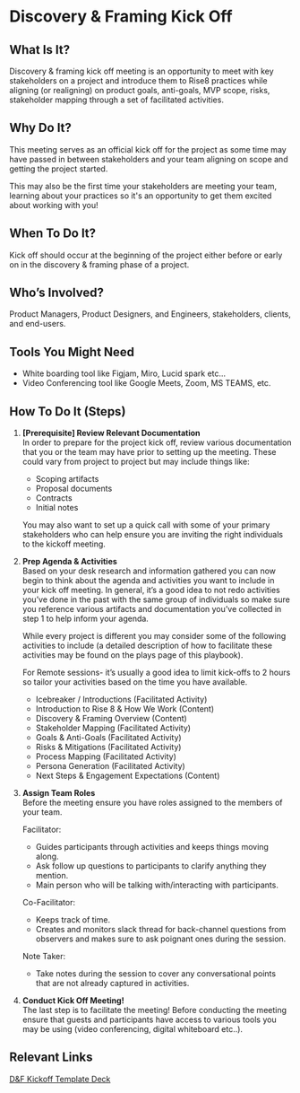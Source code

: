 # Discovery & Framing Kick Off

## What Is It?
Discovery & framing kick off meeting is an opportunity to meet with key stakeholders on a project and introduce them to Rise8 practices while aligning (or realigning) on product goals, anti-goals, MVP scope, risks, stakeholder mapping through a set of facilitated activities. 

## Why Do It?
This meeting serves as an official kick off for the project as some time may have passed in between stakeholders and your team aligning on scope and getting the project started.

This may also be the first time your stakeholders are meeting your team, learning about your practices so it's an opportunity to get them excited about working with you!

## When To Do It?
Kick off should occur at the beginning of the project either before or early on in the discovery & framing phase of a project.

## Who’s Involved?
Product Managers, Product Designers, and Engineers, stakeholders, clients, and end-users. 

## Tools You Might Need
* White boarding tool like Figjam, Miro, Lucid spark etc… 
* Video Conferencing tool like Google Meets, Zoom,  MS TEAMS, etc.

## How To Do It (Steps)
1. **[Prerequisite] Review Relevant Documentation**  
  In order to prepare for the project kick off,  review various documentation that you or the team may have prior to setting up the meeting. These could vary from project to project but may include things like:  

    * Scoping artifacts
    * Proposal documents
    * Contracts
    * Initial notes

    You may also want to set up a quick call with some of your primary stakeholders who can help ensure you are inviting the right individuals to the kickoff meeting.  


2. **Prep Agenda & Activities**  
  Based on your desk research and information gathered you can now begin to think about the agenda and activities you want to include in your kick off meeting. In general, it’s a good idea to not redo activities you’ve done in the past with the same group of individuals so make sure you reference various artifacts and documentation you’ve collected in step 1 to help inform your agenda.

    While every project is different you may consider some of the following activities to include (a detailed description of how to facilitate these activities may be found on the plays page of this playbook).

    For Remote sessions- it’s usually a good idea to limit kick-offs to 2 hours so tailor your activities based on the time you have available.  
  
    * Icebreaker / Introductions (Facilitated Activity)
    * Introduction to Rise 8 & How We Work (Content)
    * Discovery & Framing Overview (Content)
    * Stakeholder Mapping (Facilitated Activity)
    * Goals & Anti-Goals (Facilitated Activity)
    * Risks & Mitigations (Facilitated Activity)
    * Process Mapping (Facilitated Activity)
    * Persona Generation (Facilitated Activity)
    * Next Steps & Engagement Expectations (Content)


3. **Assign Team Roles**  
  Before the meeting ensure you have roles assigned to the members of your team.

    Facilitator:
   
    * Guides participants through activities and keeps things moving along.  
    * Ask follow up questions to participants to clarify anything they mention.  
    * Main person who will be talking with/interacting with participants.  

    Co-Facilitator:
   
      * Keeps track of time.  
      * Creates and monitors slack thread for back-channel questions from observers and makes sure to ask poignant ones during the session.  
  
    Note Taker:
   
      * Take notes during the session to cover any conversational points that are not already captured in activities.  


4. **Conduct Kick Off Meeting!**  
  The last step is to facilitate the meeting! Before conducting the meeting ensure that guests and participants have access to various tools you may be using (video conferencing, digital whiteboard etc..). 

## Relevant Links
[D&F Kickoff Template Deck](https://docs.google.com/presentation/d/16M3kizDETP3PqC5QbIBiCi-qyGGl3KqeuKX3RiKcvgQ/edit#slide=id.g1a7992785c5_0_2328) 

